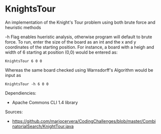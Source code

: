 # KnightsTour
An implementation of the Knight's Tour problem using both brute force and heuristic methods

-h Flag enables hueristic analysis, otherwise program will default to brute force. To run, enter the size of the board as an int and the 
x and y coordinates of the starting position. For instance, a board with a heigh and width of 6 starting at position (0,0) would be entered as:

    KnightsTour 6 0 0
    
Whereas the same board checked using Warnsdorff's Algorithm would be input as
    
    KnightsTour -h 6 0 0

Dependiencies:
* Apache Commons CLI 1.4 library 

Sources:
* https://github.com/mariocervera/CodingChallenges/blob/master/CombinatorialSearch/KnightTour.java
